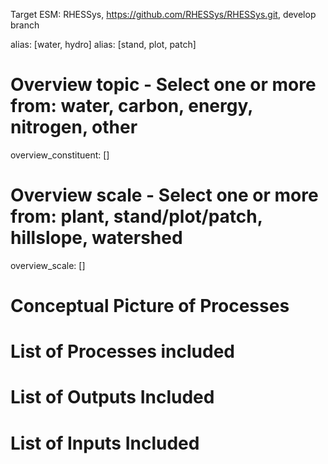 
Target ESM: RHESSys, https://github.com/RHESSys/RHESSys.git, develop branch 

alias: [water, hydro]
alias: [stand, plot, patch]

# Overview topic - Select one or more from: water, carbon, energy, nitrogen,  other
overview_constituent: []

# Overview scale - Select one or more from: plant, stand/plot/patch, hillslope, watershed
overview_scale: []
# Conceptual Picture of Processes

# List of  Processes included

# List of Outputs Included

# List of Inputs Included



